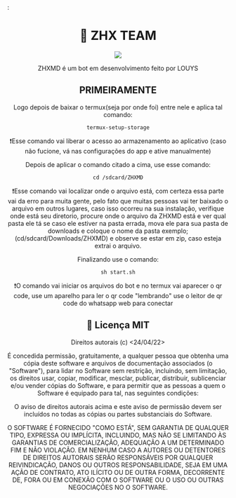 : <center>

<h1 align="center">🤖 ZHX TEAM</h1>
<div align="center">
   <img src=""https://i.ibb.co/HFmT03c/logozhx.png"  />
  <br>
  <a href="https://youtube.com/channel/UCQVkWfHXV7q8YJEJyJajXGQ" target="_blank"><img src="https://img.shields.io/badge/YouTube-FF0000?style=for-the-badge&logo=youtube&logoColor=white" target="_blank"></a><p>ZHXMD é um bot em desenvolvimento feito por LOUYS</p>
</div>



## PRIMEIRAMENTE

Logo depois de baixar o termux(seja por onde foi) entre nele e aplica tal comando:

```
termux-setup-storage
```
❗Esse comando vai liberar o acesso ao armazenamento ao aplicativo (caso não fucione, vá nas configurações do app e ative manualmente)



Depois de aplicar o comando citado a cima, use esse comando:

```
cd /sdcard/ZHXMD
```
❗Esse comando vai localizar onde o arquivo está, com certeza essa parte vai da erro para muita gente, pelo fato que muitas pessoas vai ter baixado o arquivo em outros lugares, caso isso ocorreu na sua instalação, verifique onde está seu diretorio, procure onde o arquivo da ZHXMD está e ver qual pasta ele tá se caso ele estiver na pasta errada, mova ele para sua pasta de downloads e coloque o nome da pasta exemplo; (cd/sdcard/Downloads/ZHXMD) e observe se estar em zip, caso esteja extrai o arquivo.

Finalizando use o comando:

```
sh start.sh
```
❗O comando vai iniciar os arquivos do bot e no termux vai aparecer o qr code, use um aparelho para ler o qr code "lembrando" use o leitor de qr code do whatsapp web para conectar


## 🔐 Licença MIT

Direitos autorais (c) <24/04/22> <Tobi>

 É concedida permissão, gratuitamente, a qualquer pessoa que obtenha uma cópia
 deste software e arquivos de documentação associados (o "Software"), para lidar
 no Software sem restrição, incluindo, sem limitação, os direitos
 usar, copiar, modificar, mesclar, publicar, distribuir, sublicenciar e/ou vender
 cópias do Software, e para permitir que as pessoas a quem o Software é
 equipado para tal, nas seguintes condições:

 O aviso de direitos autorais acima e este aviso de permissão devem ser incluídos no
 todas as cópias ou partes substanciais do Software.

 O SOFTWARE É FORNECIDO "COMO ESTÁ", SEM GARANTIA DE QUALQUER TIPO, EXPRESSA OU
 IMPLÍCITA, INCLUINDO, MAS NÃO SE LIMITANDO ÀS GARANTIAS DE COMERCIALIZAÇÃO,
 ADEQUAÇÃO A UM DETERMINADO FIM E NÃO VIOLAÇÃO. EM NENHUM CASO A
 AUTORES OU DETENTORES DE DIREITOS AUTORAIS SERÃO RESPONSÁVEIS POR QUALQUER REIVINDICAÇÃO, DANOS OU OUTROS
 RESPONSABILIDADE, SEJA EM UMA AÇÃO DE CONTRATO, ATO ILÍCITO OU DE OUTRA FORMA, DECORRENTE DE,
 FORA OU EM CONEXÃO COM O SOFTWARE OU O USO OU OUTRAS NEGOCIAÇÕES NO
 O SOFTWARE.
